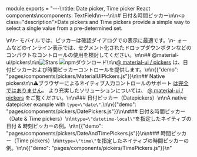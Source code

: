 module.exports = "---\ntitle: Date picker, Time picker React components\ncomponents: TextField\n---\n\n# 日付＆時間ピッカー\n\n<p class=\"description\">Date pickers and Time pickers provide a simple way to select a single value from a pre-determined set.</p>\n\n- モバイルでは、ピッカーは確認ダイアログでの表示に最適です。\n- ォームなどのインライン表示では、セグメント化されたドロップダウンボタンなどのコンパクトなコントロールの使用を検討してください。\n\n## @material-ui/pickers\n\n![Stars](https://img.shields.io/github/stars/Foso/material-ui-pickers.svg?style=social&label=Stars) ![npmダウンロード](https://img.shields.io/npm/dm/@material-ui/pickers.svg)\n\n[@ material-ui / pickers](https://material-ui-pickers.dev/) は、日付ピッカーおよび時間ピッカーコントロールを提供します。\n\n{{\"demo\": \"pages/components/pickers/MaterialUIPickers.js\"}}\n\n## Native pickers\n\n⚠ブラウザーによるネイティブ入力コントロールのサポート [は完全ではありません](https://caniuse.com/#feat=input-datetime)。 より充実したソリューションについては、 [@ material-ui / pickers](https://material-ui-pickers.dev/) をご覧ください。\n\n### 日付ピッカー（Datepickers）\n\nA native datepicker example with `type=\"date\"`.\n\n{{\"demo\": \"pages/components/pickers/DatePickers.js\"}}\n\n### 日付＆時間ピッカー（Date & Time pickers）\n\n`type=\"datetime-local\"`を指定したネイティブの日付 & 時刻ピッカーの例。\n\n{{\"demo\": \"pages/components/pickers/DateAndTimePickers.js\"}}\n\n### 時間ピッカー（Time pickers）\n\n`type=\"time\"`を指定したネイティブの時間ピッカーの例。\n\n{{\"demo\": \"pages/components/pickers/TimePickers.js\"}}\n"